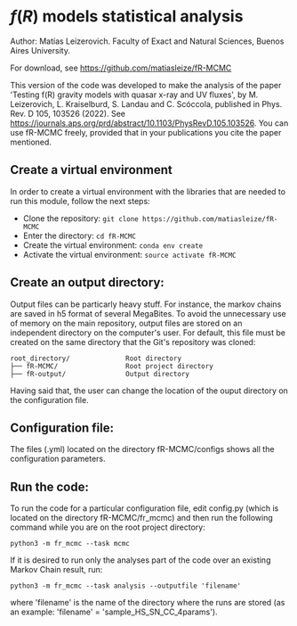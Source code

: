 # $f(R)$ models statistical analysis
Author: Matías Leizerovich. Faculty of Exact and Natural Sciences, Buenos Aires University.

For download, see https://github.com/matiasleize/fR-MCMC

This version of the code was developed to make the analysis of the paper 'Testing f(R) gravity models with quasar x-ray and UV fluxes', by M. Leizerovich, L. Kraiselburd, S. Landau and C. Scóccola, published in Phys. Rev. D 105, 103526 (2022). See https://journals.aps.org/prd/abstract/10.1103/PhysRevD.105.103526. You can use fR-MCMC freely, provided that in your publications you cite the paper mentioned.

## Create a virtual environment
In order to create a virtual environment with the libraries that are needed to run this module, follow the next steps:
* Clone the repository: ```git clone https://github.com/matiasleize/fR-MCMC``` 
* Enter the directory: ```cd fR-MCMC```
* Create the virtual environment: ```conda env create``` 
* Activate the virtual environment: ```source activate fR-MCMC```

## Create an output directory:
Output files can be particarly heavy stuff. For instance, the markov chains are saved in h5 format of several MegaBites. To avoid the unnecessary use of memory on the main repository, output files are stored on an independent directory on the computer's user. For default, this file must be created on the same directory that the Git's repository was cloned:

```
root_directory/              Root directory
├── fR-MCMC/                 Root project directory
├── fR-output/               Output directory
```

Having said that, the user can change the location of the ouput directory on the configuration file.

## Configuration file:
The files (.yml) located on the directory fR-MCMC/configs shows all the configuration parameters. 

## Run the code:
To run the code for a particular configuration file, edit config.py (which is located on the directory fR-MCMC/fr_mcmc) and then run the following command while you are on the root project directory:  

```
python3 -m fr_mcmc --task mcmc
```

If it is desired to run only the analyses part of the code over an existing Markov Chain result, run:

```
python3 -m fr_mcmc --task analysis --outputfile 'filename'
```

where 'filename' is the name of the directory where the runs are stored (as an example: 'filename' =  'sample_HS_SN_CC_4params').
